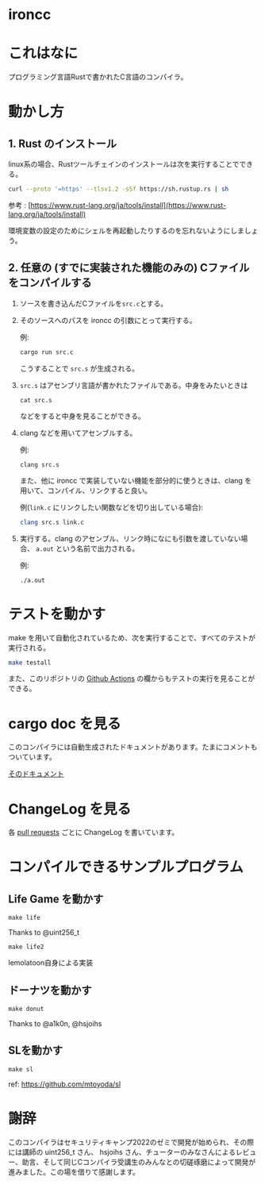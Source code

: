# ironcc

# これはなに
プログラミング言語Rustで書かれたC言語のコンパイラ。

# 動かし方

## 1. Rust のインストール
linux系の場合、Rustツールチェインのインストールは次を実行することでできる。
```bash
curl --proto '=https' --tlsv1.2 -sSf https://sh.rustup.rs | sh
```
参考 : [https://www.rust-lang.org/ja/tools/install](https://www.rust-lang.org/ja/tools/install)

環境変数の設定のためにシェルを再起動したりするのを忘れないようにしましょう。

## 2. 任意の (すでに実装された機能のみの) Cファイルをコンパイルする
1. ソースを書き込んだCファイルを`src.c`とする。
2. そのソースへのパスを ironcc の引数にとって実行する。

    例:
    ```bash
    cargo run src.c
    ```

    こうすることで `src.s` が生成される。
3. `src.s` はアセンブリ言語が書かれたファイルである。中身をみたいときは
    ```
    cat src.s
    ```
    などをすると中身を見ることができる。
4. clang などを用いてアセンブルする。
    
    例:
    ```
    clang src.s
    ```

    また、他に ironcc で実装していない機能を部分的に使うときは、clang を用いて、コンパイル、リンクすると良い。

    例(`link.c` にリンクしたい関数などを切り出している場合):
    ```bash
    clang src.s link.c
    ```
5. 実行する。clang のアセンブル、リンク時になにも引数を渡していない場合、 `a.out` という名前で出力される。

    例:
    ```
    ./a.out
    ```

# テストを動かす
make を用いて自動化されているため、次を実行することで、すべてのテストが実行される。
```bash
make testall
```
また、このリポジトリの [Github Actions](https://github.com/lemolatoon/ironcc/actions) の欄からもテストの実行を見ることができる。

# cargo doc を見る
このコンパイラには自動生成されたドキュメントがあります。たまにコメントもついています。

[そのドキュメント](https://lemolatoon.github.io/ironcc/ironcc/)

# ChangeLog を見る
各 [pull requests](https://github.com/lemolatoon/ironcc/pulls) ごとに ChangeLog を書いています。

# コンパイルできるサンプルプログラム

## Life Game を動かす
```
make life
```
Thanks to @uint256_t


```
make life2
```
lemolatoon自身による実装

## ドーナツを動かす
```
make donut
```
Thanks to @a1k0n, @hsjoihs

## SLを動かす
```
make sl
```
ref: https://github.com/mtoyoda/sl

# 謝辞
このコンパイラはセキュリティキャンプ2022のゼミで開発が始められ、その際には講師の uint256_t さん、 hsjoihs さん、チューターのみなさんによるレビュー、助言、そして同じCコンパイラ受講生のみんなとの切磋琢磨によって開発が進みました。この場を借りて感謝します。
